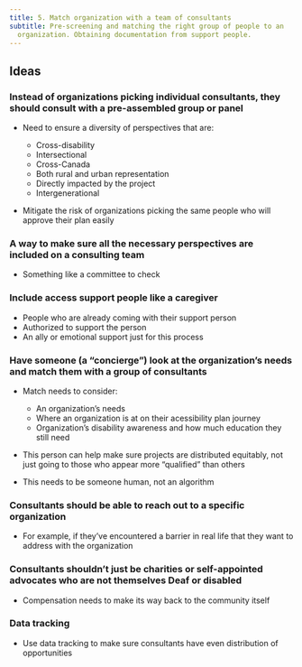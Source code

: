 ```yaml
---
title: 5. Match organization with a team of consultants
subtitle: Pre-screening and matching the right group of people to an
  organization. Obtaining documentation from support people.
---
```

## Ideas

### Instead of organizations picking individual consultants, they should consult with a pre-assembled group or panel

* Need to ensure a diversity of perspectives that are:

  * Cross-disability 
  * Intersectional
  * Cross-Canada
  * Both rural and urban representation
  * Directly impacted by the project
  * Intergenerational
* Mitigate the risk of organizations picking the same people who will approve their plan easily

### A way to make sure all the necessary perspectives are included on a consulting team


* Something like a committee to check

### Include access support people like a caregiver

* People who are already coming with their support person
* Authorized to support the person
* An ally or emotional support just for this process

### Have someone (a “concierge”) look at the organization’s needs and match them with a group of consultants


* Match needs to consider:

  * An organization’s needs
  * Where an organization is at on their acessibility plan journey
  * Organization’s disability awareness and how much education they still need 
* This person can help make sure projects are distributed equitably, not just going to those who appear more “qualified” than others
* This needs to be someone human, not an algorithm

### Consultants should be able to reach out to a specific organization

* For example, if they’ve encountered a barrier in real life that they want to address with the organization

### Consultants shouldn’t just be charities or self-appointed advocates who are not themselves Deaf or disabled

* Compensation needs to make its way back to the community itself

### Data tracking

* Use data tracking to make sure consultants have even distribution of opportunities